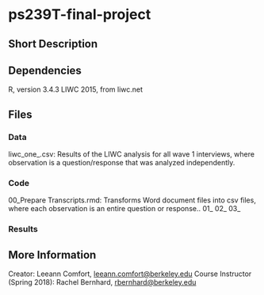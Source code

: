 # ps239T-final-project

## Short Description

## Dependencies
R, version 3.4.3
LIWC 2015, from liwc.net

## Files
### Data
liwc_one_<YYYY-MM-DD>.csv: Results of the LIWC analysis for all wave 1 interviews, where observation is a question/response that was analyzed independently.

### Code
00_Prepare Transcripts.rmd: Transforms Word document files into csv files, where each observation is an entire question or response..
01_
02_
03_

### Results

## More Information
Creator: Leeann Comfort, leeann.comfort@berkeley.edu
Course Instructor (Spring 2018): Rachel Bernhard, rbernhard@berkeley.edu
